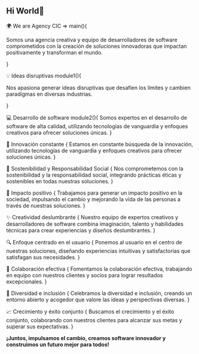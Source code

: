 ## Hi World👋

🌍 We are Agency CIC => main(){

  Somos una agencia creativa y equipo de desarrolladores de software comprometidos con la creación de soluciones innovadoras que impactan positivamente y transforman el mundo.

}


💡 Ideas disruptivas module1(){

  Nos apasiona generar ideas disruptivas que desafíen los límites y cambien paradigmas en diversas industrias.

}


💻 Desarrollo de software module2(){
  Somos expertos en el desarrollo de software de alta calidad, utilizando tecnologías de vanguardia y enfoques creativos para ofrecer soluciones únicas.
}

🚀 Innovación constante {
  Estamos en constante búsqueda de la innovación, utilizando tecnologías de vanguardia y enfoques creativos para ofrecer soluciones únicas.
}

🌱 Sostenibilidad y Responsabilidad Social {
  Nos comprometemos con la sostenibilidad y la responsabilidad social, integrando prácticas éticas y sostenibles en todas nuestras soluciones.
}

💪 Impacto positivo {
  Trabajamos para generar un impacto positivo en la sociedad, impulsando el cambio y mejorando la vida de las personas a través de nuestras soluciones.
}

✨ Creatividad deslumbrante {
  Nuestro equipo de expertos creativos y desarrolladores de software combina imaginación, talento y habilidades técnicas para crear experiencias y diseños deslumbrantes.
}

🔍 Enfoque centrado en el usuario {
  Ponemos al usuario en el centro de nuestras soluciones, diseñando experiencias intuitivas y satisfactorias que satisfagan sus necesidades.
}

🤝 Colaboración efectiva {
  Fomentamos la colaboración efectiva, trabajando en equipo con nuestros clientes y socios para lograr resultados excepcionales.
}

🌈 Diversidad e inclusión {
  Celebramos la diversidad e inclusión, creando un entorno abierto y acogedor que valore las ideas y perspectivas diversas.
}

📈 Crecimiento y éxito conjunto {
  Buscamos el crecimiento y el éxito conjunto, colaborando con nuestros clientes para alcanzar sus metas y superar sus expectativas.
}

<strong> ¡Juntos, impulsamos el cambio, creamos software innovador y construimos un futuro mejor para todos! <strong>
